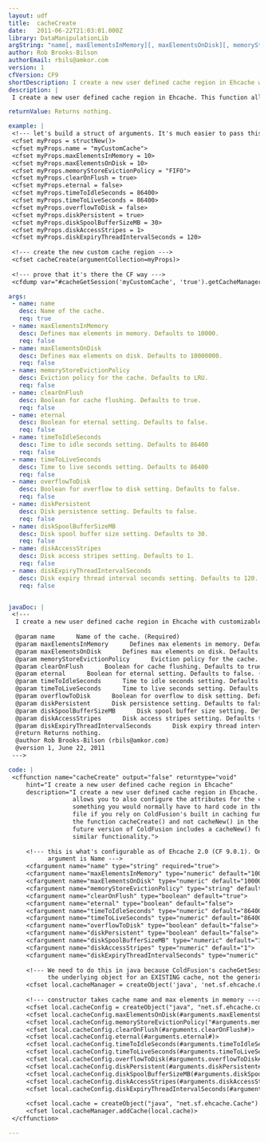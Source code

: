 ```yaml
---
layout: udf
title:  cacheCreate
date:   2011-06-22T21:03:01.000Z
library: DataManipulationLib
argString: "name[, maxElementsInMemory][, maxElementsOnDisk][, memoryStoreEvictionPolicy][, clearOnFlush][, eternal][, timeToIdleSeconds][, timeToLiveSeconds][, overflowToDisk][, diskPersistent][, diskSpoolBufferSizeMB][, diskAccessStripes][, diskExpiryThreadIntervalSeconds]"
author: Rob Brooks-Bilson
authorEmail: rbils@amkor.com
version: 1
cfVersion: CF9
shortDescription: I create a new user defined cache region in Ehcache with customizable parameters.
description: |
 I create a new user defined cache region in Ehcache. This function allows you to also configure the attributes for the custom cache, something you would normally have to hard code in the ehcache.xml file if you rely on ColdFusion's built in caching functions. I named the function cacheCreate() and not cacheNew() in the hopes that a future version of ColdFusion includes a cacheNew() function with similar functionality.

returnValue: Returns nothing.

example: |
 <!--- let's build a struct of arguments. It's much easier to pass this way --->
 <cfset myProps = structNew()>
 <cfset myProps.name = "myCustomCache">
 <cfset myProps.maxElementsInMemory = 10>
 <cfset myProps.maxElementsOnDisk = 10>
 <cfset myProps.memoryStoreEvictionPolicy = "FIFO">
 <cfset myProps.clearOnFlush = true>
 <cfset myProps.eternal = false>
 <cfset myProps.timeToIdleSeconds = 86400>
 <cfset myProps.timeToLiveSeconds = 86400>
 <cfset myProps.overflowToDisk = false>
 <cfset myProps.diskPersistent = true>
 <cfset myProps.diskSpoolBufferSizeMB = 30>
 <cfset myProps.diskAccessStripes = 1>
 <cfset myProps.diskExpiryThreadIntervalSeconds = 120>
 
 <!--- create the new custom cache region --->
 <cfset cacheCreate(argumentCollection=myProps)>
 
 <!--- prove that it's there the CF way --->
 <cfdump var="#cacheGetSession('myCustomCache', 'true').getCacheManager().getCacheNames()#">

args:
 - name: name
   desc: Name of the cache.
   req: true
 - name: maxElementsInMemory
   desc: Defines max elements in memory. Defaults to 10000.
   req: false
 - name: maxElementsOnDisk
   desc: Defines max elements on disk. Defaults to 10000000.
   req: false
 - name: memoryStoreEvictionPolicy
   desc: Eviction policy for the cache. Defaults to LRU.
   req: false
 - name: clearOnFlush
   desc: Boolean for cache flushing. Defaults to true.
   req: false
 - name: eternal
   desc: Boolean for eternal setting. Defaults to false.
   req: false
 - name: timeToIdleSeconds
   desc: Time to idle seconds setting. Defaults to 86400
   req: false
 - name: timeToLiveSeconds
   desc: Time to live seconds setting. Defaults to 86400
   req: false
 - name: overflowToDisk
   desc: Boolean for overflow to disk setting. Defaults to false.
   req: false
 - name: diskPersistent
   desc: Disk persistence setting. Defaults to false.
   req: false
 - name: diskSpoolBufferSizeMB
   desc: Disk spool buffer size setting. Defaults to 30.
   req: false
 - name: diskAccessStripes
   desc: Disk access stripes setting. Defaults to 1.
   req: false
 - name: diskExpiryThreadIntervalSeconds
   desc: Disk expiry thread interval seconds setting. Defaults to 120.
   req: false


javaDoc: |
 <!---
  I create a new user defined cache region in Ehcache with customizable parameters.
  
  @param name      Name of the cache. (Required)
  @param maxElementsInMemory      Defines max elements in memory. Defaults to 10000. (Optional)
  @param maxElementsOnDisk      Defines max elements on disk. Defaults to 10000000. (Optional)
  @param memoryStoreEvictionPolicy      Eviction policy for the cache. Defaults to LRU. (Optional)
  @param clearOnFlush      Boolean for cache flushing. Defaults to true. (Optional)
  @param eternal      Boolean for eternal setting. Defaults to false. (Optional)
  @param timeToIdleSeconds      Time to idle seconds setting. Defaults to 86400 (Optional)
  @param timeToLiveSeconds      Time to live seconds setting. Defaults to 86400 (Optional)
  @param overflowToDisk      Boolean for overflow to disk setting. Defaults to false. (Optional)
  @param diskPersistent      Disk persistence setting. Defaults to false. (Optional)
  @param diskSpoolBufferSizeMB      Disk spool buffer size setting. Defaults to 30. (Optional)
  @param diskAccessStripes      Disk access stripes setting. Defaults to 1. (Optional)
  @param diskExpiryThreadIntervalSeconds      Disk expiry thread interval seconds setting. Defaults to 120. (Optional)
  @return Returns nothing. 
  @author Rob Brooks-Bilson (rbils@amkor.com) 
  @version 1, June 22, 2011 
 --->

code: |
 <cffunction name="cacheCreate" output="false" returntype="void" 
     hint="I create a new user defined cache region in Ehcache" 
     description="I create a new user defined cache region in Ehcache. This function
                  allows you to also configure the attributes for the custom cache, 
                  something you would normally have to hard code in the ehcache.xml 
                  file if you rely on ColdFusion's built in caching functions. I named
                  the function cacheCreate() and not cacheNew() in the hopes that a
                  future version of ColdFusion includes a cacheNew() function with
                  similar functionality.">
 
     <!--- this is what's configurable as of Ehcache 2.0 (CF 9.0.1). Only required
           argument is Name --->
     <cfargument name="name" type="string" required="true">
     <cfargument name="maxElementsInMemory" type="numeric" default="10000">
     <cfargument name="maxElementsOnDisk" type="numeric" default="10000000">  
     <cfargument name="memoryStoreEvictionPolicy" type="string" default="LRU">
     <cfargument name="clearOnFlush" type="boolean" default="true">
     <cfargument name="eternal" type="boolean" default="false">
     <cfargument name="timeToIdleSeconds" type="numeric" default="86400"> 
     <cfargument name="timeToLiveSeconds" type="numeric" default="86400">
     <cfargument name="overflowToDisk" type="boolean" default="false">
     <cfargument name="diskPersistent" type="boolean" default="false">
     <cfargument name="diskSpoolBufferSizeMB" type="numeric" default="30">
     <cfargument name="diskAccessStripes" type="numeric" default="1">
     <cfargument name="diskExpiryThreadIntervalSeconds" type="numeric" default="120">
     
     <!--- We need to do this in java because ColdFusion's cacheGetSession() returns
           the underlying object for an EXISTING cache, not the generic cache manager ---> 
     <cfset local.cacheManager = createObject('java', 'net.sf.ehcache.CacheManager').getInstance()>
 
     <!--- constructor takes cache name and max elements in memory --->
     <cfset local.cacheConfig = createObject("java", "net.sf.ehcache.config.CacheConfiguration").init("#arguments.name#", #arguments.maxElementsInMemory#)>
     <cfset local.cacheConfig.maxElementsOnDisk(#arguments.maxElementsOnDisk#)>
     <cfset local.cacheConfig.memoryStoreEvictionPolicy("#arguments.memoryStoreEvictionPolicy#")>
     <cfset local.cacheConfig.clearOnFlush(#arguments.clearOnFlush#)>
     <cfset local.cacheConfig.eternal(#arguments.eternal#)>
     <cfset local.cacheConfig.timeToIdleSeconds(#arguments.timeToIdleSeconds#)>
     <cfset local.cacheConfig.timeToLiveSeconds(#arguments.timeToLiveSeconds#)>
     <cfset local.cacheConfig.overflowToDisk(#arguments.overflowToDisk#)>
     <cfset local.cacheConfig.diskPersistent(#arguments.diskPersistent#)>
     <cfset local.cacheConfig.diskSpoolBufferSizeMB(#arguments.diskSpoolBufferSizeMB#)>
     <cfset local.cacheConfig.diskAccessStripes(#arguments.diskAccessStripes#)>
     <cfset local.cacheConfig.diskExpiryThreadIntervalSeconds(#arguments.diskExpiryThreadIntervalSeconds#)>
 
     <cfset local.cache = createObject("java", "net.sf.ehcache.Cache").init(local.cacheConfig)>
     <cfset local.cacheManager.addCache(local.cache)>
 </cffunction>

---
```


